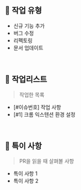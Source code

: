 ## 📘 작업 유형

- 신규 기능 추가
- 버그 수정
- 리펙토링
- 문서 업데이트

<br/>

## 📑 작업리스트

> 작업한 목록

- [#이슈번호] 작업 사항
- [#1] 크롬 익스텐션 환경 설정

<br />

## 🚧 특이 사항

> PR을 읽을 때 살펴볼 사항

- 특이 사항 1
- 특이 사항 2
